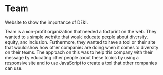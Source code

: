 # Team
Website to show the importance of DE&amp;I.

Team is a non-profit organization that needed a footprint on the web. They wanted to a simple website that would educate people about diversity, equity, and inclusion. Furthermore, they wanted to have a tool on their site that would show how other companies are doing when it comes to diversity on their teams. The approach on this was to help this company with their message by educating other people about these topics by using a responsive site and to use JavaScript to create a tool that other companies can use.
